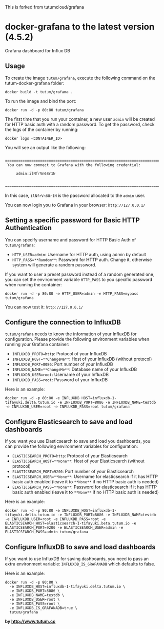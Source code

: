 This is forked from tutumcloud/grafana

docker-grafana to the latest version (4.5.2)
====================
Grafana dashboard for Influx DB


Usage
-----
To create the image `tutum/grafana`, execute the following command on the tutum-docker-grafana folder:

    docker build -t tutum/grafana .

To run the image and bind the port:

    docker run -d -p 80:80 tutum/grafana

The first time that you run your container, a new user `admin` will be created for HTTP basic auth with a random password. To get the password, check the logs of the container by running:

    docker logs <CONTAINER_ID>

You will see an output like the following:

```
 ========================================================================
 You can now connect to Grafana with the following credential:

     admin:ilNfrVn68r1N

 ========================================================================
```

In this case, `ilNfrVn68r1N` is the password allocated to the `admin` user.

You can now login you to Grafana in your browser: `http://127.0.0.1/`


Setting a specific password for Basic HTTP Authentication
---------------------------------------------------------

You can specify username and password for HTTP Basic Auth of `tutum/grafana`:

* ``HTTP_USER=admin``: Username for HTTP auth, using admin by default
* ``HTTP_PASS=**Random**``: Password for HTTP auth. Change it, otherwise system will generate a random password.

If you want to user a preset password instead of a random generated one, you can set the environment variable `HTTP_PASS` to you specific password when running the container:

    docker run -d -p 80:80 -e HTTP_USER=admin -e HTTP_PASS=mypass tutum/grafana

You can now test it: `http://127.0.0.1/`


Configure the connection to InfluxDB
------------------------------------

`tutum/grafana` needs to know the information of your InfluxDB for configuration. Please provide the following environment variables when running your Grafana container:

* ``INFLUXDB_PROTO=http``: Protocol of your InfluxDB
* ``INFLUXDB_HOST=**ChangeMe**``: Host of your InfluxDB (without protocol)
* ``INFLUXDB_PORT=8086``: Port number of your InfluxDB
* ``INFLUXDB_NAME=**ChangeMe**``: Database name of your InfluxDB
* ``INFLUXDB_USER=root``: Username of your InfluxDB
* ``INFLUXDB_PASS=root``: Password of your InfluxDB

Here is an example:

    docker run -d -p 80:80 -e INFLUXDB_HOST=influxdb-1-tifayuki.delta.tutum.io -e INFLUXDB_PORT=8086 -e INFLUXDB_NAME=testdb -e INFLUXDB_USER=root -e INFLUXDB_PASS=root tutum/grafana


Configure Elasticsearch to save and load dashboards
---------------------------------------------------
If you want you use Elasticsearch to save and load you dashboards, you can provide the following environment variables for configuration:


* ``ELASTICSEARCH_PROTO=http``: Protocol of your Elasticsearch
* ``ELASTICSEARCH_HOST=**None**``: Host of your Elasticsearch (without protocol)
* ``ELASTICSEARCH_PORT=9200``: Port number of your Elasticsearch
* ``ELASTICSEARCH_USER=**None**``: Username for elasticsearch if it has HTTP basic auth enabled (leave it to ``**None**`` if no HTTP basic auth is needed)
* ``ELASTICSEARCH_PASS=**None**``: Password for elasticsearch if it has HTTP basic auth enabled (leave it to ``**None**`` if no HTTP basic auth is needed)

Here is an example:

    docker run -d -p 80:80 -e INFLUXDB_HOST=influxdb-1-tifayuki.delta.tutum.io -e INFLUXDB_PORT=8086 -e INFLUXDB_NAME=testdb -e INFLUXDB_USER=root -e INFLUXDB_PASS=root -e ELASTICSEARCH_HOST=elasticsearch-1-tifayuki.beta.tutum.io -e ELASTICSEARCH_PORT=9200 -e ELASTICSEARCH_USER=admin -e ELASTICSEARCH_PASS=admin tutum/grafana

Configure InfluxDB to save and load dashboards
---------------------------------------------------
If you want to use InfluxDB for saving dashboards, you need to pass an extra
environment variable: `INFLUXDB_IS_GRAFANADB` which defaults to false.

Here is an example:

```
docker run -d -p 80:80 \
  -e INFLUXDB_HOST=influxdb-1-tifayuki.delta.tutum.io \
  -e INFLUXDB_PORT=8086 \
  -e INFLUXDB_NAME=testdb \
  -e INFLUXDB_USER=root \
  -e INFLUXDB_PASS=root \
  -e INFLUXDB_IS_GRAFANADB=true \
  tutum/grafana
```


**by http://www.tutum.co**
